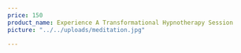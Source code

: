 ```yaml
---
price: 150
product_name: Experience A Transformational Hypnotherapy Session
picture: "../../uploads/meditation.jpg"

---
```

